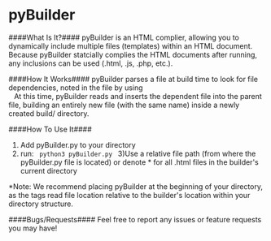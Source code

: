 # pyBuilder
####What Is It?####
pyBuilder is an HTML complier, allowing you to dynamically include multiple files (templates) within an HTML document. Because pyBuilder statcially complies the HTML documents after running, any inclusions can be used (.html, .js, .php, etc.).

####How It Works####
pyBuilder parses a file at build time to look for file dependencies, noted in the file by using
<code>
  <include file="path/to/file[.html][.js][.php]"></include>
</code>
At this time, pyBuilder reads and inserts the dependent file into the parent file, building an entirely new file (with the same name) inside a newly created build/ directory.

####How To Use It####
1) Add pyBuilder.py to your directory
2) run:
<code> python3 pyBuilder.py </code>
3)Use a relative file path (from where the pyBuilder.py file is located) or denote * for all .html files in the builder's current directory

*Note: We recommend placing pyBuilder at the beginning of your directory, as the <include> tags read file location relative to the builder's location within your directory structure.

####Bugs/Requests####
Feel free to report any issues or feature requests you may have!
